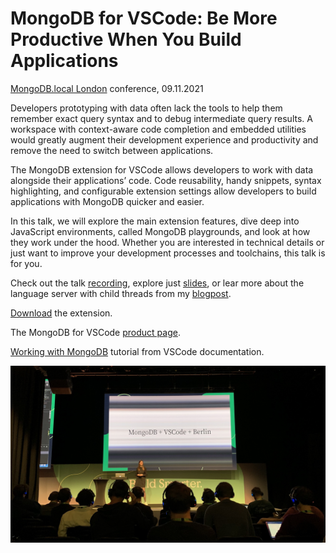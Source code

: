 # MongoDB for VSCode: Be More Productive When You Build Applications

[MongoDB.local London](https://events.mongodb.com/dotlocallondon) conference, 09.11.2021

Developers prototyping with data often lack the tools to help them remember exact query syntax and to debug intermediate query results. A workspace with context-aware code completion and embedded utilities would greatly augment their development experience and productivity and remove the need to switch between applications.

The MongoDB extension for VSCode allows developers to work with data alongside their applications’ code. Code reusability, handy snippets, syntax highlighting, and configurable extension settings allow developers to build applications with MongoDB quicker and easier.

In this talk, we will explore the main extension features, dive deep into JavaScript environments, called MongoDB playgrounds, and look at how they work under the hood. Whether you are interested in technical details or just want to improve your development processes and toolchains, this talk is for you.

Check out the talk [recording](https://youtu.be/H0nZzGkEVpE), explore just [slides](./mdblocal-london-slides.pdf), or lear more about the language server with child threads from my [blogpost](https://medium.com/dailyjs/the-language-server-with-child-threads-38ae915f4910).

[Download](https://marketplace.visualstudio.com/items?itemName=mongodb.mongodb-vscode) the extension.

The MongoDB for VSCode [product page](https://www.mongodb.com/products/vs-code).

[Working with MongoDB](https://code.visualstudio.com/docs/azure/mongodb) tutorial from VSCode documentation.

<img src="./mdblocal-london-photo.jpg" alt="The photo from my talk" width="600"/>
